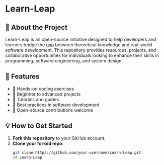 # Learn-Leap

## 🚀 About the Project

Learn-Leap is an open-source initiative designed to help developers and learners bridge the gap between theoretical knowledge and real-world software development. This repository provides resources, projects, and collaborative opportunities for individuals looking to enhance their skills in programming, software engineering, and system design.

## 📌 Features

- 🔹 Hands-on coding exercises  
- 🔹 Beginner to advanced projects  
- 🔹 Tutorials and guides  
- 🔹 Best practices in software development  
- 🔹 Open-source contributions welcome  

## 💡 How to Get Started

1. **Fork this repository** to your GitHub account.  
2. **Clone your forked repo**:  
   ```sh
   git clone https://github.com/your-username/Learn-Leap.git
   cd Learn-Leap

